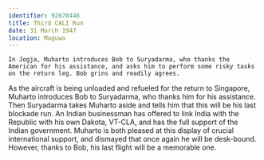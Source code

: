 ```yaml
---
identifier: 92670446
title: Third CALI Run
date: 31 March 1947 
location: Maguwo
---
```


``` {.synopsis}
In Jogja, Muharto introduces Bob to Suryadarma, who thanks the American for his assistance, and asks him to perform some risky tasks on the return leg. Bob grins and readily agrees. 
```

As the aircraft is being unloaded and refueled for the return to
Singapore, Muharto introduces Bob to Suryadarma, who thanks him for his
assistance. Then Suryadarma takes Muharto aside and tells him that this
will be his last blockade run. An Indian businessman has offered to link
India with the Republic with his own Dakota, VT-CLA, and has the full
support of the Indian government. Muharto is both pleased at this
display of crucial international support, and dismayed that once again
he will be desk-bound. However, thanks to Bob, his last flight will be a
memorable one.
